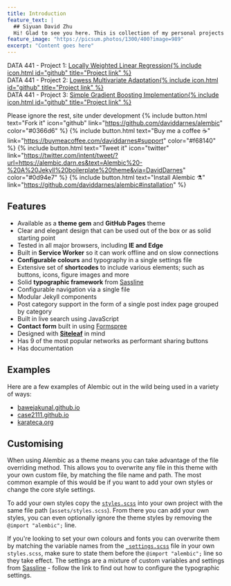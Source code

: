 ```yaml
---
title: Introduction
feature_text: |
  ## Siyuan David Zhu
  Hi! Glad to see you here. This is collection of my personal projects
feature_image: "https://picsum.photos/1300/400?image=989"
excerpt: "Content goes here"
---
```


DATA 441 - Project 1: [Locally Weighted Linear Regression](https://github.com/Siyuan-Zhu/DATA441-Locally-Weighted-Linear-Regression-Intro/blob/main/Project_1_Locally_Weighted_Linear_Regression.ipynb)[{% include icon.html id="github" title="Project link" %}](https://github.com/Siyuan-Zhu/DATA441-Locally-Weighted-Linear-Regression-Intro/blob/main/Project_1_Locally_Weighted_Linear_Regression.ipynb)
<br>
DATA 441 - Project 2: [Lowess Multivariate Adaptation](https://github.com/Siyuan-Zhu/DATA441-Lowess-Adaptation/blob/main/DATA441_Project_2_Lowess_Adaptation.ipynb)[{% include icon.html id="github" title="Project link" %}](https://github.com/Siyuan-Zhu/DATA441-Lowess-Adaptation/blob/main/DATA441_Project_2_Lowess_Adaptation.ipynb)
<br>
DATA 441 - Project 3: [Simple Gradient Boosting Implementation](https://github.com/Siyuan-Zhu/DATA441-Gradient-Boosting-Implementation/blob/main/Project_3_Gradient_Boosting_Implementation.ipynb)[{% include icon.html id="github" title="Project link" %}](https://github.com/Siyuan-Zhu/DATA441-Gradient-Boosting-Implementation/blob/main/Project_3_Gradient_Boosting_Implementation.ipynb)



Please ignore the rest, site under development
{% include button.html text="Fork it" icon="github" link="https://github.com/daviddarnes/alembic" color="#0366d6" %} {% include button.html text="Buy me a coffee ☕️" link="https://buymeacoffee.com/daviddarnes#support" color="#f68140" %} {% include button.html text="Tweet it" icon="twitter" link="https://twitter.com/intent/tweet/?url=https://alembic.darn.es&text=Alembic%20-%20A%20Jekyll%20boilerplate%20theme&via=DavidDarnes" color="#0d94e7" %} {% include button.html text="Install Alembic ⚗️" link="https://github.com/daviddarnes/alembic#installation" %}

## Features

- Available as a **theme gem** and **GitHub Pages** theme
- Clear and elegant design that can be used out of the box or as solid starting point
- Tested in all major browsers, including **IE and Edge**
- Built in **Service Worker** so it can work offline and on slow connections
- **Configurable colours** and typography in a single settings file
- Extensive set of **shortcodes** to include various elements; such as buttons, icons, figure images and more
- Solid **typographic framework** from [Sassline](https://sassline.com/)
- Configurable navigation via a single file
- Modular Jekyll components
- Post category support in the form of a single post index page grouped by category
- Built in live search using JavaScript
- **Contact form** built in using [Formspree](https://formspree.io/)
- Designed with **[Siteleaf](https://www.siteleaf.com/)** in mind
- Has 9 of the most popular networks as performant sharing buttons
- Has documentation

## Examples

Here are a few examples of Alembic out in the wild being used in a variety of ways:

- [bawejakunal.github.io](https://bawejakunal.github.io/)
- [case2111.github.io](https://case2111.github.io/)
- [karateca.org](https://www.karateca.org/)


## Customising

When using Alembic as a theme means you can take advantage of the file overriding method. This allows you to overwrite any file in this theme with your own custom file, by matching the file name and path. The most common example of this would be if you want to add your own styles or change the core style settings.

To add your own styles copy the [`styles.scss`](https://github.com/daviddarnes/alembic/blob/master/assets/styles.scss) into your own project with the same file path (`assets/styles.scss`). From there you can add your own styles, you can even optionally ignore the theme styles by removing the `@import "alembic";` line.

If you're looking to set your own colours and fonts you can overwrite them by matching the variable names from the [`_settings.scss`](https://github.com/daviddarnes/alembic/blob/master/_sass/_settings.scss) file in your own `styles.scss`, make sure to state them before the `@import "alembic";` line so they take effect. The settings are a mixture of custom variables and settings from [Sassline](https://medium.com/@jakegiltsoff/sassline-v2-0-e424b2881e7e) - follow the link to find out how to configure the typographic settings.

